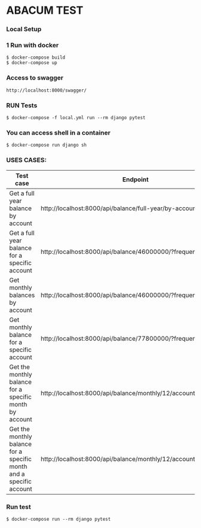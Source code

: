 # ABACUM TEST

### Local Setup

### 1 Run with docker
    $ docker-compose build
    $ docker-compose up

### Access to swagger
    http://localhost:8000/swagger/

### RUN Tests
    $ docker-compose -f local.yml run --rm django pytest

### You can access shell in a container
    $ docker-compose run django sh


### USES CASES:

| Test case | Endpoint |
| ---------- |--------- |
| Get a full year balance by account  | http://localhost:8000/api/balance/full-year/by-account/ |
| Get a full year balance for a specific account | http://localhost:8000/api/balance/46000000/?frequency=year |
| Get monthly balances by account | http://localhost:8000/api/balance/46000000/?frequency=monthly |
| Get monthly balance for a specific account | http://localhost:8000/api/balance/77800000/?frequency=monthly |
| Get the monthly balance for a specific month by account | http://localhost:8000/api/balance/monthly/12/account/ |
| Get the monthly balance for a specific month and a specific account | http://localhost:8000/api/balance/monthly/12/account/68100000/ |


### Run test
    $ docker-compose run --rm django pytest